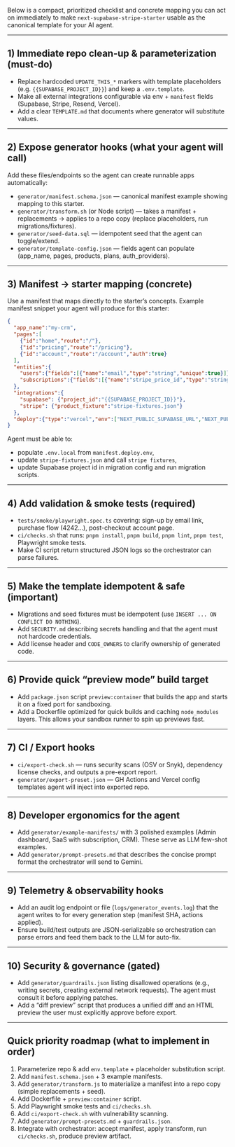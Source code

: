 Below is a compact, prioritized checklist and concrete mapping you can act on immediately to make `next-supabase-stripe-starter` usable as the canonical template for your AI agent.

---

## 1) Immediate repo clean-up & parameterization (must-do)

* Replace hardcoded `UPDATE_THIS_*` markers with template placeholders (e.g. `{{SUPABASE_PROJECT_ID}}`) and keep a `.env.template`.
* Make all external integrations configurable via env + `manifest` fields (Supabase, Stripe, Resend, Vercel).
* Add a clear `TEMPLATE.md` that documents where generator will substitute values.

---

## 2) Expose generator hooks (what your agent will call)

Add these files/endpoints so the agent can create runnable apps automatically:

* `generator/manifest.schema.json` — canonical manifest example showing mapping to this starter.
* `generator/transform.sh` (or Node script) — takes a manifest + replacements → applies to a repo copy (replace placeholders, run migrations/fixtures).
* `generator/seed-data.sql` — idempotent seed that the agent can toggle/extend.
* `generator/template-config.json` — fields agent can populate (app\_name, pages, products, plans, auth\_providers).

---

## 3) Manifest → starter mapping (concrete)

Use a manifest that maps directly to the starter’s concepts. Example manifest snippet your agent will produce for this starter:

```json
{
  "app_name":"my-crm",
  "pages":[
    {"id":"home","route":"/"},
    {"id":"pricing","route":"/pricing"},
    {"id":"account","route":"/account","auth":true}
  ],
  "entities":{
    "users":{"fields":[{"name":"email","type":"string","unique":true}]},
    "subscriptions":{"fields":[{"name":"stripe_price_id","type":"string"}]}
  },
  "integrations":{
    "supabase": {"project_id":"{{SUPABASE_PROJECT_ID}}"},
    "stripe": {"product_fixture":"stripe-fixtures.json"}
  },
  "deploy":{"type":"vercel","env":["NEXT_PUBLIC_SUPABASE_URL","NEXT_PUBLIC_STRIPE_PUBLISHABLE_KEY"]}
}
```

Agent must be able to:

* populate `.env.local` from `manifest.deploy.env`,
* update `stripe-fixtures.json` and call `stripe fixtures`,
* update Supabase project id in migration config and run migration scripts.

---

## 4) Add validation & smoke tests (required)

* `tests/smoke/playwright.spec.ts` covering: sign-up by email link, purchase flow (4242...), post-checkout account page.
* `ci/checks.sh` that runs: `pnpm install`, `pnpm build`, `pnpm lint`, `pnpm test`, Playwright smoke tests.
* Make CI script return structured JSON logs so the orchestrator can parse failures.

---

## 5) Make the template idempotent & safe (important)

* Migrations and seed fixtures must be idempotent (use `INSERT ... ON CONFLICT DO NOTHING`).
* Add `SECURITY.md` describing secrets handling and that the agent must not hardcode credentials.
* Add license header and `CODE_OWNERS` to clarify ownership of generated code.

---

## 6) Provide quick “preview mode” build target

* Add `package.json` script `preview:container` that builds the app and starts it on a fixed port for sandboxing.
* Add a Dockerfile optimized for quick builds and caching `node_modules` layers. This allows your sandbox runner to spin up previews fast.

---

## 7) CI / Export hooks

* `ci/export-check.sh` — runs security scans (OSV or Snyk), dependency license checks, and outputs a pre-export report.
* `generator/export-preset.json` — GH Actions and Vercel config templates agent will inject into exported repo.

---

## 8) Developer ergonomics for the agent

* Add `generator/example-manifests/` with 3 polished examples (Admin dashboard, SaaS with subscription, CRM). These serve as LLM few-shot examples.
* Add `generator/prompt-presets.md` that describes the concise prompt format the orchestrator will send to Gemini.

---

## 9) Telemetry & observability hooks

* Add an audit log endpoint or file (`logs/generator_events.log`) that the agent writes to for every generation step (manifest SHA, actions applied).
* Ensure build/test outputs are JSON-serializable so orchestration can parse errors and feed them back to the LLM for auto-fix.

---

## 10) Security & governance (gated)

* Add `generator/guardrails.json` listing disallowed operations (e.g., writing secrets, creating external network requests). The agent must consult it before applying patches.
* Add a “diff preview” script that produces a unified diff and an HTML preview the user must explicitly approve before export.

---

## Quick priority roadmap (what to implement in order)

1. Parameterize repo & add `env.template` + placeholder substitution script.
2. Add `manifest.schema.json` + 3 example manifests.
3. Add `generator/transform.js` to materialize a manifest into a repo copy (simple replacements + seed).
4. Add Dockerfile + `preview:container` script.
5. Add Playwright smoke tests and `ci/checks.sh`.
6. Add `ci/export-check.sh` with vulnerability scanning.
7. Add `generator/prompt-presets.md` + `guardrails.json`.
8. Integrate with orchestrator: accept manifest, apply transform, run `ci/checks.sh`, produce preview artifact.
